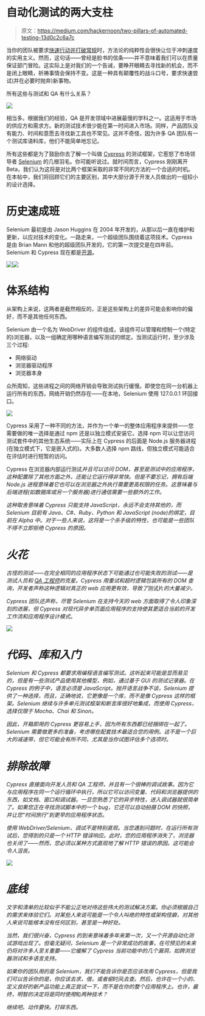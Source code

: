 # 自动化测试的两大支柱

> 原文：<https://medium.com/hackernoon/two-pillars-of-automated-testing-13d0c2c6a7c>

当你的团队被要求[快速行动并打破常规](https://www.xkcd.com/1428/)时，方法论的纯粹性会很快让位于冲刺速度的实用主义。然而，这句话——曾经是脸书的信条——并不意味着我们可以在质量保证部门冒险。这实际上是对我们的一个告诫，要睁开眼睛去寻找新的机会，而不是闭上眼睛，祈祷事情会保持不变。这是一种具有颠覆性的战斗口号，要求快速尝试(并在必要时抛弃)新事物。

所有这些与测试和 QA 有什么关系？

![](img/d52380be9337cbbfdaf3fddebf245583.png)

相当多。根据我们的经验，QA 是开发领域中进展最慢的学科之一。这适用于市场的供应方和需求方。新的测试技术很少能在第一时间进入市场。同样，产品团队没有能力、时间和意愿去寻找新工具也不常见。这并不奇怪，因为许多 QA 团队有一个测试库语料库，他们不能简单地忘记。

所有这些都是为了鼓励你去了解一个叫做 [Cypress](https://www.cypress.io/) 的测试框架，它惹怒了市场领导者 [Selenium](https://www.seleniumhq.org/) 的几根羽毛。你可能听说过。就时间而言，Cypress 刚刚离开 Beta，我们认为这将是对比两个框架采取的非常不同的方法的一个合适的时机。在本帖中，我们将回顾它们的主要区别，其中大部分源于开发人员做出的一组较小的设计选择。

# 历史速成班

Selenium 最初是由 Jason Huggins 在 2004 年开发的，从那以后一直在维护和更新，以应对技术的变化。一路走来，一个超级团队围绕着这项技术。Cypress 是由 Brian Mann 和他的超级团队开发的，它的第一次提交是在四年前。Selenium 和 Cypress 现在都是[开源](https://github.com)。

![](img/7994fdd23738fb2d5fe2f3a8946b16e2.png)![](img/4cda1bbadc68abd99f42eeb9ac9a86bc.png)

# 体系结构

从架构上来说，这两者是截然相反的，正是这些架构上的差异可能会影响你的偏好，而不是其他任何东西。

Selenium 由一个名为 WebDriver 的组件组成，该组件可以管理和控制一个(特定的)浏览器，以及一组确定用哪种语言编写测试的绑定。当测试运行时，至少涉及三个过程:

*   网络驱动
*   浏览器驱动程序
*   浏览器本身

众所周知，这些进程之间的网络开销会导致测试执行缓慢。即使您在同一台机器上运行所有的东西，网络开销仍然存在——在本地，Selenium 使用 127.0.0.1 环回接口。

![](img/37d0e67eb47303ddd636cc29363276b7.png)

Cypress 采用了一种不同的方法，并作为一个单一的整体应用程序来提供——您需要做的唯一选择是通过 npm 还是以独立模式安装它。选择 npm 可以让您访问测试套件中的其他生态系统——实际上在 Cypress 的后面是 Node.js 服务器进程(在独立模式下，它是嵌入式的)。大多数人选择 npm 路线，但独立模式可能适合在评估时进行短暂的访问。

Cypress 在浏览器内部运行测试*并且可以访问 DOM，甚至是测试中的应用程序，这种配置除了其他方面之外，还能让它运行得非常快。但是不要忘记，拥有后端 Node.js 进程意味着它也可以在浏览器之外执行需要更高权限的任务。这意味着与后端进程(如数据库或另一个服务器)进行通信需要一些额外的工作。*

*这种取舍意味着 Cypress 只能支持 JavaScript，永远不会支持其他的，而 Selenium 目前有 Java、C#、Ruby、Python 和 JavaScript (node)的绑定，目前在 Alpha 中。对于一些人来说，这将是一个杀手级的特性，也可能是一些团队不得不立即拒绝 Cypress 的原因。*

# *火花*

*古怪的测试——在完全相同的应用程序状态下可能通过也可能失败的测试——是测试人员和 [QA 工程师](https://www.a1qa.com/services/testing_automation/)的克星。Cypress 用重试和超时逻辑包装所有的 DOM 查询，开发者声称这种逻辑对真正的 web 应用更有效，导致了*测试片*的大量减少。*

*Cypress 团队还声称，尽管 Selenium 在支持今天的 web 方面取得了令人印象深刻的进展，但 Cypress 对现代异步单页面应用程序的支持使其更适合当前的开发工作流和应用程序设计模式。*

*![](img/f52c1415ca94041030c449af4edce256.png)*

# *代码、库和入门*

*Selenium 和 Cypress 都要求用编程语言编写测试。这听起来可能是显而易见的，但是有一些测试产品使用其他模型，例如，通过基于 GUI 的测试记录器。在 Cypress 的例子中，语言必须是 JavaScript。抛开语言战争不谈，Selenium 提供了一种选择，而且，正确地说，它更像是一个库，而不是像 Cypress 这样的框架。Selenium 继续与许多单元测试框架和断言库很好地集成，而使用 Cypress，选择仅限于 Mocha、Chai 和 Sinon。*

*因此，开箱即用的 Cypress 更容易上手，因为所有东西都已经捆绑在一起了。Selenium 需要做更多的准备，考虑哪些配套技术最适合您的用例。这不是一个巨大的减速带，但它可能会有所不同，尤其是当你试图评估多个选项时。*

# *排除故障*

*Cypress 直接面向开发人员和 QA 工程师，并且有一个很棒的调试故事。因为它与应用程序在同一个运行循环中执行，所以它可以访问变量、代码和浏览器提供的东西，如文档、窗口和调试器。一旦您熟悉了它的异步特性，进入调试器就很简单了。如果您正在寻找测试脚本中的一个 bug，它还可以自动拍摄 DOM 的快照，并让您“时间旅行”到更早的应用程序状态。*

*使用 WebDriver/Selenium，调试不是特别直观。当您遇到问题时，在运行所有测试后，您得到的只是一个 HTTP 错误响应。此时，您的应用程序消失了，浏览器也关闭了——然而，您必须以某种方式直观地了解 HTTP 错误的原因。这可能会令人沮丧。*

*![](img/73372cd33da8bc67244ec688f800987e.png)*

# *底线*

*文字和清单的比较似乎不能公正地对待这些伟大的测试解决方案。你必须根据自己的需求来体验它们。对某些人来说可能是一个令人叫绝的特性或架构怪癖，对其他人来说可能根本没有任何区别，甚至是一种好处。*

*当然，我们很兴奋，Cypress 的到来意味着多年来第一次，又一个开源自动化测试游戏出现了。但毫无疑问，Selenium 是一个非常成功的故事，在可预见的未来仍将对许多人至关重要——它缓解了 Cypress 当前功能中的几个漏洞，如跨浏览器测试和多语言支持。*

*如果你的团队用的是 Selenium，我们不能告诉你是否应该改用 Cypress，但是我们可以告诉你的是，你应该去求，借，或者偷*时间*去查。然后，也许在一个小的、定义良好的新产品功能上真正尝试一下，而不是在你的整个应用程序上。也许，最终，明智的决定将是同时使用*和*两种技术？*

*继续吧。动作要快。打碎东西。*